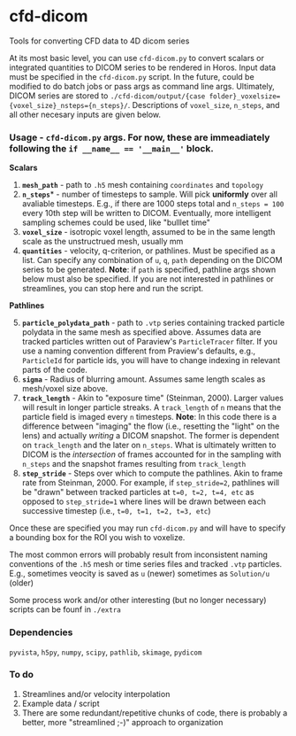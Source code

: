 # cfd-dicom
Tools for converting CFD data to 4D dicom series

At its most basic level, you can use `cfd-dicom.py` to convert scalars or integrated quantities to DICOM series to be rendered in Horos. Input data must be specified in the `cfd-dicom.py` script. In the future, could be modified to do batch jobs or pass args as command line args. Ultimately, DICOM series are stored to `./cfd-dicom/output/{case folder}_voxelsize={voxel_size}_nsteps={n_steps}/`. Descriptions of `voxel_size`, `n_steps`, and all other necesary inputs are given below. 

### Usage - `cfd-dicom.py` args. For now, these are immeadiately following the `if __name__ == '__main__'` block.

**Scalars**
1. **`mesh_path`** - path to `.h5` mesh containing `coordinates` and `topology`
2. **`n_steps`*** - number of timesteps to sample. Will pick **uniformly** over all avaliable timesteps. E.g., if there are 1000 steps total and `n_steps = 100` every 10th step will be written to DICOM. Eventually, more intelligent sampling schemes could be used, like "bulllet time"
3. **`voxel_size`** - isotropic voxel length, assumed to be in the same length scale as the unstructrued mesh, usually mm 
4. **`quantities`** - velocity, q-criterion, or pathlines. Must be specified as a list. Can specify any combination of `u`, `q`, `path` depending on the DICOM series to be generated. **Note**: if `path` is specified, pathline args shown below must also be specified. If you are not interested in pathlines or streamlines, you can stop here and run the script.

**Pathlines**

5. **`particle_polydata_path`** - path to `.vtp` series containing tracked particle polydata in the same mesh as specified above. Assumes data are tracked particles written out of Paraview's `ParticleTracer` filter. If you use a naming convention different from Praview's defaults, e.g., `ParticleId` for particle ids, you will have to change indexing in relevant parts of the code.  
6. **`sigma`** - Radius of blurring amount. Assumes same length scales as mesh/voxel size above.
7. **`track_length`** - Akin to "exposure time" (Steinman, 2000). Larger values will result in longer particle streaks. A `track_length` of `n` means that the particle field is imaged every `n` timesteps. **Note**: In this code there is a difference between "imaging" the flow (i.e., resetting the "light" on the lens) and actually *writing* a DICOM snapshot. The former is dependent on `track_length` and the later on  `n_steps`. What is ultimately written to DICOM is the *intersection* of frames accounted for in the sampling with `n_steps` and the snapshot frames resulting from `track_length`
8. **`step_stride`** - Steps over which to compute the pathlines. Akin to frame rate from Steinman, 2000. For example, if `step_stride=2`, pathlines will be "drawn" between tracked particles at `t=0, t=2, t=4, etc` as opposed to `step_stride=1` where lines will be drawn between each successive timestep (i.e., `t=0, t=1, t=2, t=3, etc`)

Once these are specified you may run `cfd-dicom.py` and will have to specify a bounding box for the ROI you wish to voxelize.

The most common errors will probably result from inconsistent naming conventions of the `.h5` mesh or time series files and tracked `.vtp` particles. E.g., sometimes veocity is saved as `u` (newer) sometimes as `Solution/u` (older)

Some process work and/or other interesting (but no longer necessary) scripts can be founf in `./extra`

### Dependencies
`pyvista`, `h5py`, `numpy`, `scipy`, `pathlib`, `skimage`, `pydicom`


### To do
1. Streamlines and/or velocity interpolation
2. Example data / script
3. There are some redundant/repetitive chunks of code, there is probably a better, more "streamlined ;-)" approach to organization 